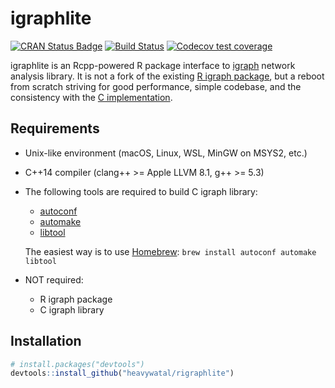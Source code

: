 # igraphlite

[![CRAN Status Badge](https://www.r-pkg.org/badges/version/igraphlite)](http://cran.r-project.org/package=igraphlite)
[![Build Status](https://travis-ci.com/heavywatal/rigraphlite.svg?branch=master)](https://travis-ci.com/heavywatal/rigraphlite)
[![Codecov test coverage](https://codecov.io/gh/heavywatal/rigraphlite/branch/master/graph/badge.svg)](https://codecov.io/gh/heavywatal/rigraphlite?branch=master)

igraphlite is an Rcpp-powered R package interface to [igraph](https://igraph.org/) network analysis library. It is not a fork of the existing [R igraph package](https://igraph.org/r/), but a reboot from scratch striving for good performance, simple codebase, and the consistency with the [C implementation](https://igraph.org/c/doc/).


## Requirements

- Unix-like environment (macOS, Linux, WSL, MinGW on MSYS2, etc.)
- C++14 compiler (clang++ >= Apple LLVM 8.1, g++ >= 5.3)
- The following tools are required to build C igraph library:

    - [autoconf](https://www.gnu.org/software/autoconf/)
    - [automake](https://www.gnu.org/software/automake/)
    - [libtool](https://www.gnu.org/software/libtool/)

  The easiest way is to use [Homebrew](https://brew.sh/):
  `brew install autoconf automake libtool`

- NOT required:
    - R igraph package
    - C igraph library


## Installation

```r
# install.packages("devtools")
devtools::install_github("heavywatal/rigraphlite")
```
